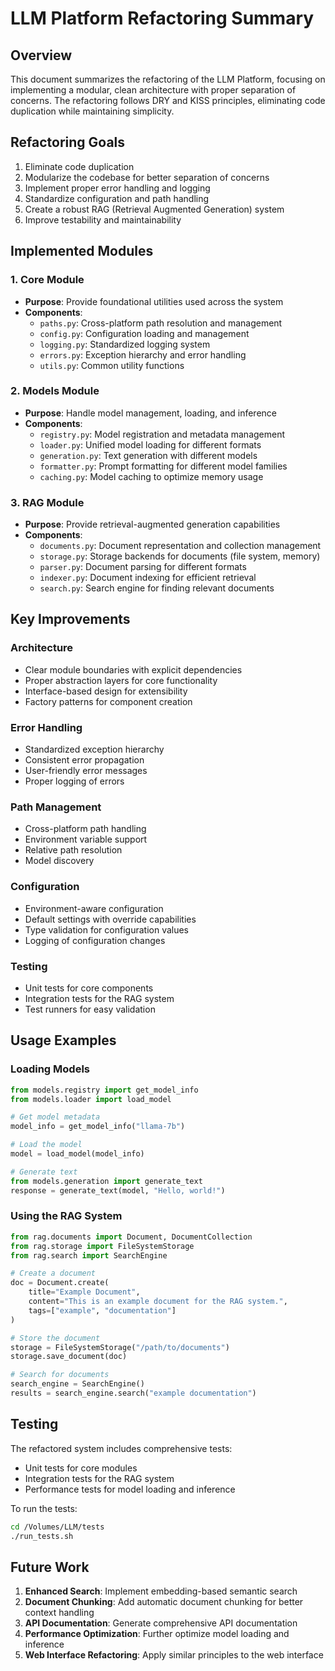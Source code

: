 # LLM Platform Refactoring Summary

## Overview
This document summarizes the refactoring of the LLM Platform, focusing on implementing a modular, clean architecture with proper separation of concerns. The refactoring follows DRY and KISS principles, eliminating code duplication while maintaining simplicity.

## Refactoring Goals
1. Eliminate code duplication
2. Modularize the codebase for better separation of concerns
3. Implement proper error handling and logging
4. Standardize configuration and path handling
5. Create a robust RAG (Retrieval Augmented Generation) system
6. Improve testability and maintainability

## Implemented Modules

### 1. Core Module
- **Purpose**: Provide foundational utilities used across the system
- **Components**:
  - `paths.py`: Cross-platform path resolution and management
  - `config.py`: Configuration loading and management
  - `logging.py`: Standardized logging system
  - `errors.py`: Exception hierarchy and error handling
  - `utils.py`: Common utility functions

### 2. Models Module
- **Purpose**: Handle model management, loading, and inference
- **Components**:
  - `registry.py`: Model registration and metadata management
  - `loader.py`: Unified model loading for different formats
  - `generation.py`: Text generation with different models
  - `formatter.py`: Prompt formatting for different model families
  - `caching.py`: Model caching to optimize memory usage

### 3. RAG Module
- **Purpose**: Provide retrieval-augmented generation capabilities
- **Components**:
  - `documents.py`: Document representation and collection management
  - `storage.py`: Storage backends for documents (file system, memory)
  - `parser.py`: Document parsing for different formats
  - `indexer.py`: Document indexing for efficient retrieval
  - `search.py`: Search engine for finding relevant documents

## Key Improvements

### Architecture
- Clear module boundaries with explicit dependencies
- Proper abstraction layers for core functionality
- Interface-based design for extensibility
- Factory patterns for component creation

### Error Handling
- Standardized exception hierarchy
- Consistent error propagation
- User-friendly error messages
- Proper logging of errors

### Path Management
- Cross-platform path handling
- Environment variable support
- Relative path resolution
- Model discovery

### Configuration
- Environment-aware configuration
- Default settings with override capabilities
- Type validation for configuration values
- Logging of configuration changes

### Testing
- Unit tests for core components
- Integration tests for the RAG system
- Test runners for easy validation

## Usage Examples

### Loading Models
```python
from models.registry import get_model_info
from models.loader import load_model

# Get model metadata
model_info = get_model_info("llama-7b")

# Load the model
model = load_model(model_info)

# Generate text
from models.generation import generate_text
response = generate_text(model, "Hello, world!")
```

### Using the RAG System
```python
from rag.documents import Document, DocumentCollection
from rag.storage import FileSystemStorage
from rag.search import SearchEngine

# Create a document
doc = Document.create(
    title="Example Document",
    content="This is an example document for the RAG system.",
    tags=["example", "documentation"]
)

# Store the document
storage = FileSystemStorage("/path/to/documents")
storage.save_document(doc)

# Search for documents
search_engine = SearchEngine()
results = search_engine.search("example documentation")
```

## Testing
The refactored system includes comprehensive tests:
- Unit tests for core modules
- Integration tests for the RAG system
- Performance tests for model loading and inference

To run the tests:
```bash
cd /Volumes/LLM/tests
./run_tests.sh
```

## Future Work
1. **Enhanced Search**: Implement embedding-based semantic search
2. **Document Chunking**: Add automatic document chunking for better context handling
3. **API Documentation**: Generate comprehensive API documentation
4. **Performance Optimization**: Further optimize model loading and inference
5. **Web Interface Refactoring**: Apply similar principles to the web interface